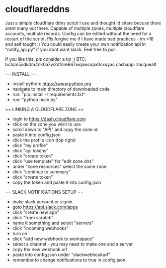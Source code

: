 # cloudflareddns

Just a simple cloudflare ddns script I use and thought id share becuse there arent many out there.
Capable of multiple zones, multiple cloudflare accounts, multiple records.
Config can be edited without the need for a restart of the script.
Pls forgive me if I have made bad practices - im <18 and self taught :)
You could easily create your own notification api in "notify_api.py" if you dont want slack.
Feel free to pull.

If you like this, pls consider a tip ;) 
BTC: bc1qm5adk0m4nk0a7w2dfnre967wqawcvpx0cxuyac
cashapp: zacquealt


== INSTALL ==
- install python: https://www.python.org
- navigate to main directory of downloaded code
- run: "pip install -r requirements.txt"
- run: "python main.py"


== LINKING A CLOUDFLARE ZONE ==
- login to https://dash.cloudflare.com
- click on the zone you wish to use
- scroll down to "API" and copy the zone id
- paste it into config.json
- click the profile icon (top right)
- click "my profile"
- click "api tokens"
- click "create token"
- click "use template" for "edit zone dns"
- under "zone resources" select the same zone
- click "continue to summary"
- click "create token"
- copy the token and paste it into config.json


== SLACK NOTIFICATIONS SETUP ==
- make slack account or signin
- goto https://api.slack.com/apps
- click "create new app"
- click "from scratch"
- name it something and select "servers"
- click "incoming webhooks"
- turn on
- click "add new webhook to workspace"
- select a channel - you may need to make one and a server
- copy the new webhook url
- paste into config.json under "slackwebhookurl"
- remember to change notifications to true in config.json
